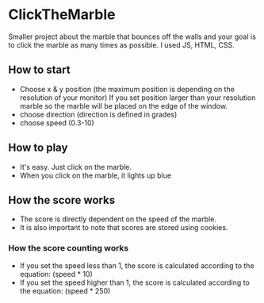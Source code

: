 # ClickTheMarble
Smaller project about the marble that bounces off the walls and your goal is to click the marble as many times as possible. I used JS, HTML, CSS.

## How to start
* Choose x & y position (the maximum position is depending on the resolution of your monitor) If you set position larger than your resolution marble so the marble will be placed on the edge of the window.
* choose direction (direction is defined in grades)
* choose speed (0.3-10)

## How to play
* It's easy. Just click on the marble.
* When you click on the marble, it lights up blue

## How the score works
* The score is directly dependent on the speed of the marble.
* It is also important to note that scores are stored using cookies.

### How the score counting works
* If you set the speed less than 1, the score is calculated according to the equation: (speed * 10)
* If you set the speed higher than 1, the score is calculated according to the equation: (speed * 250)
